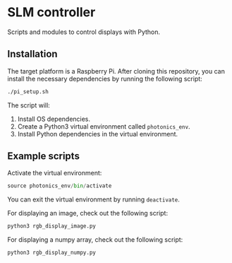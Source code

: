 # SLM controller

Scripts and modules to control displays with Python.

## Installation

The target platform is a Raspberry Pi. After cloning this repository, you can
install the necessary dependencies by running the following script:

```sh
./pi_setup.sh
```

The script will:
1. Install OS dependencies.
2. Create a Python3 virtual environment called `photonics_env`.
3. Install Python dependencies in the virtual environment.

## Example scripts

Activate the virtual environment:

```python
source photonics_env/bin/activate
```
You can exit the virtual environment by running `deactivate`.

For displaying an image, check out the following script:

```python
python3 rgb_display_image.py
```

For displaying a numpy array, check out the following script:

```python
python3 rgb_display_numpy.py
```
